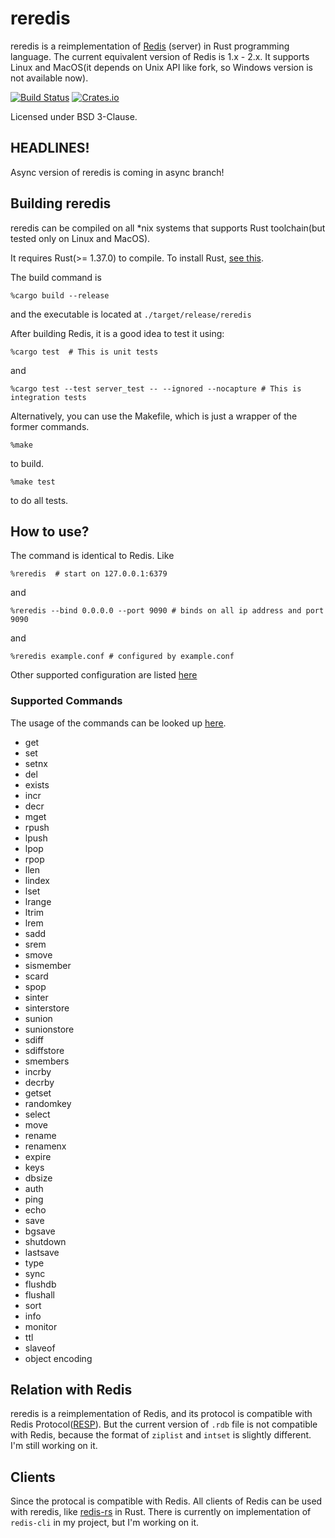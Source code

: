 # reredis

reredis is a reimplementation of [Redis](https://redis.io/) (server) in Rust programming language. The current equivalent version of Redis is 1.x - 2.x. It supports Linux and MacOS(it depends on Unix API like fork, so Windows version is not available now).

[![Build Status](https://dev.azure.com/jiahuah0077/jiahuah/_apis/build/status/huangjiahua.reredis?branchName=master)](https://dev.azure.com/jiahuah0077/jiahuah/_build/latest?definitionId=1&branchName=master)
[![Crates.io](https://img.shields.io/crates/v/reredis.svg)](https://crates.io/crates/reredis)

Licensed under BSD 3-Clause.

## HEADLINES!

Async version of reredis is coming in async branch!

## Building reredis

reredis can be compiled on all *nix systems that supports Rust toolchain(but tested only on Linux and MacOS).

It requires Rust(>= 1.37.0) to compile. To install Rust, [see this](https://www.rust-lang.org/tools/install).

The build command is

```shell
%cargo build --release
```

and the executable is located at  `./target/release/reredis`

After building Redis, it is a good idea to test it using:

```shell
%cargo test  # This is unit tests
```

and

```shell
%cargo test --test server_test -- --ignored --nocapture # This is integration tests
```

Alternatively, you can use the Makefile, which is just a wrapper of the former commands.

```shell
%make
```

to build.

```shell
%make test
```

to do all tests.

## How to use?

The command is identical to Redis. Like

```shell
%reredis  # start on 127.0.0.1:6379
```

and

```shell
%reredis --bind 0.0.0.0 --port 9090 # binds on all ip address and port 9090
```

and

```shell
%reredis example.conf # configured by example.conf
```

Other supported configuration are listed [here](./example.conf)

### Supported Commands

The usage of the commands can be looked up [here](https://redis.io/commands).

- get
- set
- setnx
- del
- exists
- incr
- decr
- mget
- rpush
- lpush
- lpop
- rpop
- llen
- lindex
- lset
- lrange
- ltrim
- lrem
- sadd
- srem
- smove
- sismember
- scard
- spop
- sinter
- sinterstore
- sunion
- sunionstore
- sdiff
- sdiffstore
- smembers
- incrby
- decrby
- getset
- randomkey
- select
- move
- rename
- renamenx
- expire
- keys
- dbsize
- auth
- ping
- echo
- save
- bgsave
- shutdown
- lastsave
- type
- sync
- flushdb
- flushall
- sort
- info
- monitor
- ttl
- slaveof
- object encoding

## Relation with Redis

reredis is a reimplementation of Redis, and its protocol is compatible with Redis Protocol([RESP](https://redis.io/topics/protocol)). But the current version of `.rdb` file is not compatible with Redis, because the format of `ziplist` and `intset` is slightly different. I'm still working on it. 

## Clients

Since the protocal is compatible with Redis. All clients of Redis can be used with reredis, like [redis-rs](https://github.com/mitsuhiko/redis-rs) in Rust. There is currently on implementation of `redis-cli` in my project, but I'm working on it. 
